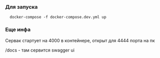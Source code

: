 ### Для запуска

```
  docker-compose -f docker-compose.dev.yml up
```

### Еще инфа

Сервак стартует на 4000 в контейнере, открыт для 4444 порта на пк

/docs - там сервится swagger ui
